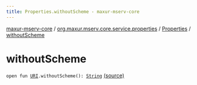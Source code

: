 ```yaml
---
title: Properties.withoutScheme - maxur-mserv-core
---
```


[maxur-mserv-core](../../index.html) / [org.maxur.mserv.core.service.properties](../index.html) / [Properties](index.html) / [withoutScheme](.)

# withoutScheme

`open fun `[`URI`](http://docs.oracle.com/javase/8/docs/api/java/net/URI.html)`.withoutScheme(): `[`String`](https://kotlinlang.org/api/latest/jvm/stdlib/kotlin/-string/index.html) [(source)](https://github.com/myunusov/maxur-mserv/tree/master/maxur-mserv-core/src/main/kotlin/org/maxur/mserv/core/service/properties/Properties.kt#L67)
